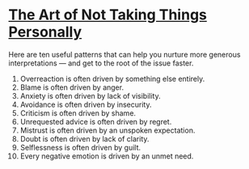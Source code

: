 # [The Art of Not Taking Things Personally](https://medium.dave-bailey.com/the-art-of-not-taking-things-personally-b7a8395ce172)

Here are ten useful patterns that can help you nurture more generous interpretations — and get to the root of the issue faster.

1. Overreaction is often driven by something else entirely.
2. Blame is often driven by anger.
3. Anxiety is often driven by lack of visibility.
4. Avoidance is often driven by insecurity.
5. Criticism is often driven by shame.
6. Unrequested advice is often driven by regret.
7. Mistrust is often driven by an unspoken expectation.
8. Doubt is often driven by lack of clarity.
9. Selflessness is often driven by guilt.
10. Every negative emotion is driven by an unmet need.
